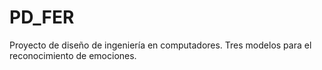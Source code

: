 # PD_FER
Proyecto de diseño de ingeniería en computadores. Tres modelos para el reconocimiento de emociones.
